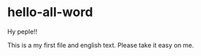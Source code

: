 # hello-all-word
Hy peple!!

This is a my first file and english text. 
Please take it easy on me.

